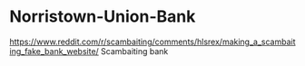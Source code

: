 # Norristown-Union-Bank
https://www.reddit.com/r/scambaiting/comments/hlsrex/making_a_scambaiting_fake_bank_website/
Scambaiting bank
